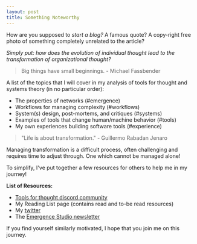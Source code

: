 ```yaml
---
layout: post
title: Something Noteworthy
---
```


How are you supposed to _start a blog?_ A famous quote? A copy-right free photo of something completely unrelated to the article?

_Simply put: how does the evolution of individual thought lead to the transformation of organizational thought?_

>Big things have small beginnings. - Michael Fassbender

A list of the topics that I will cover in my analysis of tools for thought and systems theory (in no particular order):
 - The properties of networks (#emergence)
 - Workflows for managing complexity (#workflows)
 - System(s) design, post-mortems, and critiques (#systems)
 - Examples of tools that change human/machine behavior (#tools)
 - My own experiences building software tools (#experience)

>"Life is about transformation." - Guillermo Rabadan Jenaro

Managing transformation is a difficult process, often challenging and requires time to adjust through. One which cannot be managed alone!

To simplify, I've put together a few resources for others to help me in my journey!

**List of Resources:**
 - [Tools for thought discord community](https://discord.gg/XecXSxV)
 - My Reading List page (contains read and to-be read resources)
 - My [twitter](https://twitter.com/mimoemergence)
 - The [Emergence Studio newsletter](https://emergencestudio.substack.com/)

If you find yourself similarly motivated, I hope that you join me on this journey.
